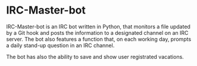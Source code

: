 # IRC-Master-bot

IRC-Master-bot is an IRC bot written in Python, that monitors a file updated by a Git hook and posts the information to a designated channel on an IRC server. 
The bot also features a function that, on each working day, prompts a daily stand-up question in an IRC channel.

The bot has also the ability to save and show user registrated vacations.

